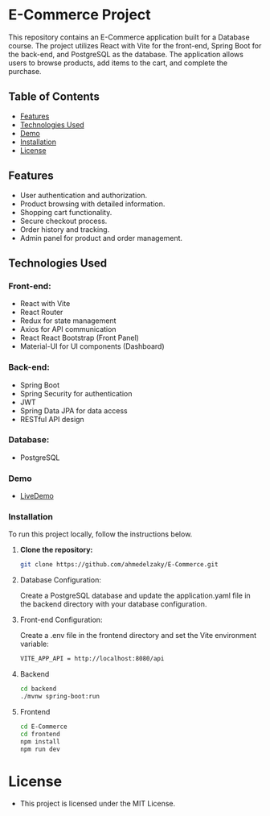 # E-Commerce Project

This repository contains an E-Commerce application built for a Database course. The project utilizes React with Vite for the front-end, Spring Boot for the back-end, and PostgreSQL as the database. The application allows users to browse products, add items to the cart, and complete the purchase.

## Table of Contents

- [Features](#features)
- [Technologies Used](#technologies-used)
- [Demo](#demo)
- [Installation](#installation)
- [License](#license)

## Features

- User authentication and authorization.
- Product browsing with detailed information.
- Shopping cart functionality.
- Secure checkout process.
- Order history and tracking.
- Admin panel for product and order management.

## Technologies Used

### Front-end:

- React with Vite
- React Router
- Redux for state management
- Axios for API communication
- React React Bootstrap (Front Panel)
- Material-UI for UI components (Dashboard)

### Back-end:

- Spring Boot
- Spring Security for authentication
- JWT
- Spring Data JPA for data access
- RESTful API design

### Database:

- PostgreSQL
### Demo

- [LiveDemo](https://e-commerce-git-frontend-ahmedelzaky.vercel.app/)

### Installation

To run this project locally, follow the instructions below.

1. **Clone the repository:**

   ```bash
   git clone https://github.com/ahmedelzaky/E-Commerce.git
   ```

2. Database Configuration:

   Create a PostgreSQL database and update the application.yaml file in the backend directory with your database configuration.

3. Front-end Configuration:

   Create a .env file in the frontend directory and set the Vite environment variable:

   ```bash
   VITE_APP_API = http://localhost:8080/api
   ```

4. Backend

   ```bash
   cd backend
   ./mvnw spring-boot:run
   ```

5. Frontend

   ```bash
   cd E-Commerce
   cd frontend
   npm install
   npm run dev
   ```

# License

- This project is licensed under the MIT License.

